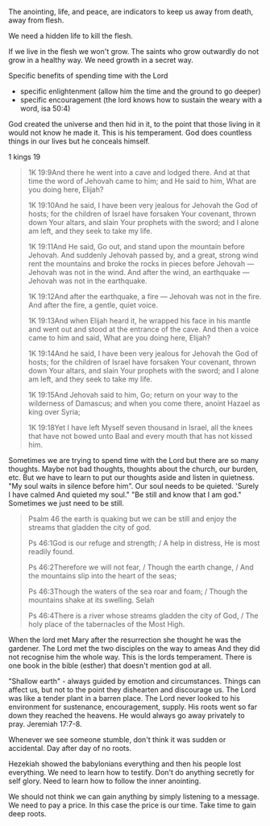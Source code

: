The anointing, life, and peace, are indicators to keep us away from death, away from flesh.

We need a hidden life to kill the flesh.

If we live in the flesh we won't grow. The saints who grow outwardly do not grow in a healthy way. We need growth in a secret way.

Specific benefits of spending time with the Lord
- specific enlightenment (allow him the time and the ground to go deeper)
- specific encouragement (the lord knows how to sustain the weary with a word, isa 50:4)

God created the universe and then hid in it, to the point that those living in it would not know he made it. This is his temperament. God does countless things in our lives but he conceals himself.

1 kings 19
> 
> 1K 19:9And there he went into a cave and lodged there. And at that time the word of Jehovah came to him; and He said to him, What are you doing here, Elijah?
> 
> 1K 19:10And he said, I have been very jealous for Jehovah the God of hosts; for the children of Israel have forsaken Your covenant, thrown down Your altars, and slain Your prophets with the sword; and I alone am left, and they seek to take my life.
> 
> 1K 19:11And He said, Go out, and stand upon the mountain before Jehovah. And suddenly Jehovah passed by, and a great, strong wind rent the mountains and broke the rocks in pieces before Jehovah — Jehovah was not in the wind. And after the wind, an earthquake — Jehovah was not in the earthquake.
> 
> 1K 19:12And after the earthquake, a fire — Jehovah was not in the fire. And after the fire, a gentle, quiet voice.
>
> 1K 19:13And when Elijah heard it, he wrapped his face in his mantle and went out and stood at the entrance of the cave. And then a voice came to him and said, What are you doing here, Elijah?
> 
> 1K 19:14And he said, I have been very jealous for Jehovah the God of hosts; for the children of Israel have forsaken Your covenant, thrown down Your altars, and slain Your prophets with the sword; and I alone am left, and they seek to take my life.
> 
> 1K 19:15And Jehovah said to him, Go; return on your way to the wilderness of Damascus; and when you come there, anoint Hazael as king over Syria;
> 
> 1K 19:18Yet I have left Myself seven thousand in Israel, all the knees that have not bowed unto Baal and every mouth that has not kissed him.
 
Sometimes we are trying to spend time with the Lord but there are so many thoughts. Maybe not bad thoughts, thoughts about the church, our burden, etc. But we have to learn to put our thoughts aside and listen in quietness. "My soul waits in silence before him". Our soul needs to be quieted. 'Surely I have calmed And quieted my soul." "Be still and know that I am god." Sometimes we just need to be still.

> Psalm 46 the earth is quaking but we can be still and enjoy the streams that gladden the city of god.
>
> Ps 46:1God is our refuge and strength; / A help in distress, He is most readily found.
>
> Ps 46:2Therefore we will not fear, / Though the earth change, / And the mountains slip into the heart of the seas;
>
> Ps 46:3Though the waters of the sea roar and foam; / Though the mountains shake at its swelling. Selah
>
> Ps 46:4There is a river whose streams gladden the city of God, / The holy place of the tabernacles of the Most High.

When the lord met Mary after the resurrection she thought he was the gardener. The Lord met the two disciples on the way to ameas And they did not recognise him the whole way. This is the lords temperament. There is one book in the bible (esther) that doesn't mention god at all. 

"Shallow earth" - always guided by emotion and circumstances. Things can affect us, but not to the point they dishearten and discourage us. The Lord was like a tender plant in a barren place. The Lord never looked to his environment for sustenance, encouragement, supply. His roots went so far down they reached the heavens. He would always go away privately to pray. Jeremiah 17:7-8.

Whenever we see someone stumble, don't think it was sudden or accidental. Day after day of no roots.

Hezekiah showed the babylonians everything and then his people lost everything. We need to learn how to testify. Don't do anything secretly for self glory. Need to learn how to follow the inner anointing.

We should not think we can gain anything by simply listening to a message. We need to pay a price. In this case the price is our time. Take time to gain deep roots.
